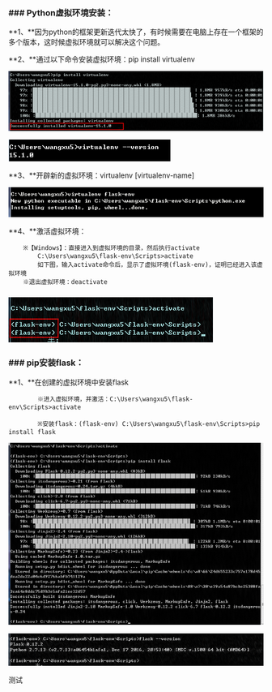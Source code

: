### \#\#\# Python虚拟环境安装：

**1、**因为python的框架更新迭代太快了，有时候需要在电脑上存在一个框架的多个版本，这时候虚拟环境就可以解决这个问题。

**2、**通过以下命令安装虚拟环境：pip install virtualenv

![](/assets/import.png)

![](/assets/version.png)

**3、**开辟新的虚拟环境：virtualenv \[virtualenv-name\]

![](/assets/flask-env.png)

**4、**激活虚拟环境：

```
    ※【Windows】：直接进入到虚拟环境的目录，然后执行activate
        C:\Users\wangxu5\flask-env\Scripts>activate
        如下图，输入activate命令后，显示了虚拟环境(flask-env)，证明已经进入该虚拟环境
    ※退出虚拟环境：deactivate
```

### ![](/assets/activate.png)

### 

### \#\#\# pip安装flask：

**1、**在创建的虚拟环境中安装flask

```
        ※进入虚拟环境，并激活：C:\Users\wangxu5\flask-env\Scripts>activate

        ※安装flask：(flask-env) C:\Users\wangxu5\flask-env\Scripts>pip install flask
```

![](/assets/flask.png)

![](/assets/flaskversion.png)

测试
